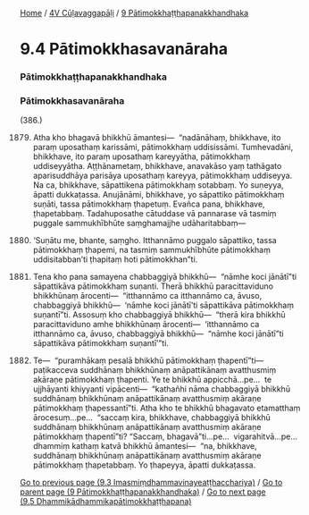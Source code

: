 
[Home](/) / [4V Cūḷavaggapāḷi](../../4V.md) / [9 Pātimokkhaṭṭhapanakkhandhaka](../9.md)

# 9.4 Pātimokkhasavanāraha

### Pātimokkhaṭṭhapanakkhandhaka

### Pātimokkhasavanāraha

(386.)

1879. Atha kho bhagavā bhikkhū āmantesi—  “nadānāhaṃ, bhikkhave, ito paraṃ uposathaṃ karissāmi, pātimokkhaṃ uddisissāmi. Tumhevadāni, bhikkhave, ito paraṃ uposathaṃ kareyyātha, pātimokkhaṃ uddiseyyātha. Aṭṭhānametaṃ, bhikkhave, anavakāso yaṃ tathāgato aparisuddhāya parisāya uposathaṃ kareyya, pātimokkhaṃ uddiseyya. Na ca, bhikkhave, sāpattikena pātimokkhaṃ sotabbaṃ. Yo suṇeyya, āpatti dukkaṭassa. Anujānāmi, bhikkhave, yo sāpattiko pātimokkhaṃ suṇāti, tassa pātimokkhaṃ ṭhapetuṃ. Evañca pana, bhikkhave, ṭhapetabbaṃ. Tadahuposathe cātuddase vā pannarase vā tasmiṃ puggale sammukhībhūte saṃghamajjhe udāharitabbaṃ—

1880. ‘Suṇātu me, bhante, saṃgho. Itthannāmo puggalo sāpattiko, tassa pātimokkhaṃ ṭhapemi, na tasmiṃ sammukhībhūte pātimokkhaṃ uddisitabban’ti ṭhapitaṃ hoti pātimokkhan”ti.

1881. Tena kho pana samayena chabbaggiyā bhikkhū—  “nāmhe koci jānātī”ti sāpattikāva pātimokkhaṃ suṇanti. Therā bhikkhū paracittaviduno bhikkhūnaṃ ārocenti—  “itthannāmo ca itthannāmo ca, āvuso, chabbaggiyā bhikkhū—  ‘nāmhe koci jānātī’ti sāpattikāva pātimokkhaṃ suṇantī”ti. Assosuṃ kho chabbaggiyā bhikkhū—  “therā kira bhikkhū paracittaviduno amhe bhikkhūnaṃ ārocenti—  ‘itthannāmo ca itthannāmo ca, āvuso, chabbaggiyā bhikkhū—  “nāmhe koci jānātī”ti sāpattikāva pātimokkhaṃ suṇantī’”ti.

1882. Te—  “puramhākaṃ pesalā bhikkhū pātimokkhaṃ ṭhapentī”ti—  paṭikacceva suddhānaṃ bhikkhūnaṃ anāpattikānaṃ avatthusmiṃ akāraṇe pātimokkhaṃ ṭhapenti. Ye te bhikkhū appicchā…pe…  te ujjhāyanti khiyyanti vipācenti—  “kathañhi nāma chabbaggiyā bhikkhū suddhānaṃ bhikkhūnaṃ anāpattikānaṃ avatthusmiṃ akāraṇe pātimokkhaṃ ṭhapessantī”ti. Atha kho te bhikkhū bhagavato etamatthaṃ ārocesuṃ…pe…  “saccaṃ kira, bhikkhave, chabbaggiyā bhikkhū suddhānaṃ bhikkhūnaṃ anāpattikānaṃ avatthusmiṃ akāraṇe pātimokkhaṃ ṭhapentī”ti? “Saccaṃ, bhagavā”ti…pe…  vigarahitvā…pe…  dhammiṃ kathaṃ katvā bhikkhū āmantesi—  “na, bhikkhave, suddhānaṃ bhikkhūnaṃ anāpattikānaṃ avatthusmiṃ akāraṇe pātimokkhaṃ ṭhapetabbaṃ. Yo ṭhapeyya, āpatti dukkaṭassa.

[Go to previous page (9.3 Imasmiṃdhammavinayeaṭṭhacchariya)](9.3.md) / [Go to parent page (9 Pātimokkhaṭṭhapanakkhandhaka)](../9.md) / [Go to next page (9.5 Dhammikādhammikapātimokkhaṭṭhapana)](9.5.md)



